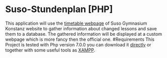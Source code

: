 # Suso-Stundenplan [PHP]
This application will use the [timetable webpage](https://intranet.suso.schulen.konstanz.de/gpuntis/) of Suso Gymnasium Konstanz website to gather information about changed lessons and save them to a database. The gathered information will be displayed at a custom webpage which is more fancy then the official one.
#Requirements
This Project is tested with Php version 7.0.0 you can download it [directly](http://php.net/) or together with some useful tools as [XAMPP](https://www.apachefriends.org/download.html).
